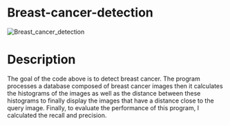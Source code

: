 # Breast-cancer-detection

![Breast_cancer_detection](https://user-images.githubusercontent.com/74463765/159046968-b7017f9a-5e66-40ff-892d-c6b3a3c5071d.png)
# Description
The goal of the code above is to detect breast cancer. The program processes a database composed of breast cancer images then it calculates the histograms of the images as well as the distance between these histograms to finally display the images that have a distance close to the query image. Finally, to evaluate the performance of this program, I calculated the recall and precision.
